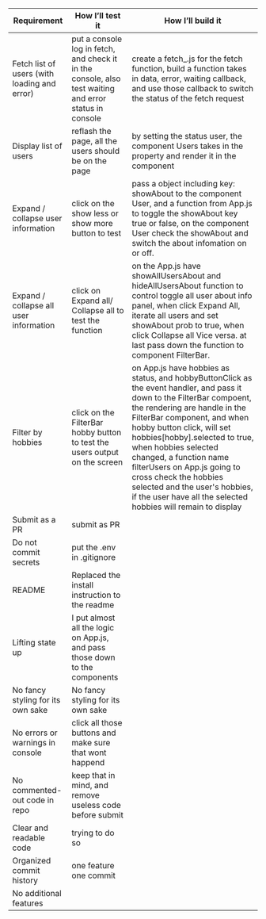 | Requirement                                  | How I’ll test it                                                                                       | How I’ll build it                                                                                                                                                                                                                                                                                                                                                                                                                                            |
| -------------------------------------------- | ------------------------------------------------------------------------------------------------------ | ------------------------------------------------------------------------------------------------------------------------------------------------------------------------------------------------------------------------------------------------------------------------------------------------------------------------------------------------------------------------------------------------------------------------------------------------------------ |
| Fetch list of users (with loading and error) | put a console log in fetch, and check it in the console, also test waiting and error status in console | create a fetch\_.js for the fetch function, build a function takes in data, error, waiting callback, and use those callback to switch the status of the fetch request                                                                                                                                                                                                                                                                                        |
| Display list of users                        | reflash the page, all the users should be on the page                                                  | by setting the status user, the component Users takes in the property and render it in the component                                                                                                                                                                                                                                                                                                                                                         |
| Expand / collapse user information           | click on the show less or show more button to test                                                     | pass a object including key: showAbout to the component User, and a function from App.js to toggle the showAbout key true or false, on the component User check the showAbout and switch the about infomation on or off.                                                                                                                                                                                                                                     |
| Expand / collapse all user information       | click on Expand all/ Collapse all to test the function                                                 | on the App.js have showAllUsersAbout and hideAllUsersAbout function to control toggle all user about info panel, when click Expand All, iterate all users and set showAbout prob to true, when click Collapse all Vice versa. at last pass down the function to component FilterBar.                                                                                                                                                                         |
| Filter by hobbies                            | click on the FilterBar hobby button to test the users output on the screen                             | on App.js have hobbies as status, and hobbyButtonClick as the event handler, and pass it down to the FilterBar compoent, the rendering are handle in the FilterBar component, and when hobby button click, will set hobbies[hobby].selected to true, when hobbies selected changed, a function name filterUsers on App.js going to cross check the hobbies selected and the user's hobbies, if the user have all the selected hobbies will remain to display |
| Submit as a PR                               | submit as PR                                                                                           |                                                                                                                                                                                                                                                                                                                                                                                                                                                              |
| Do not commit secrets                        | put the .env in .gitignore                                                                             |
| README                                       | Replaced the install instruction to the readme                                                         |
| Lifting state up                             | I put almost all the logic on App.js, and pass those down to the components                            |
| No fancy styling for its own sake            | No fancy styling for its own sake                                                                      |
| No errors or warnings in console             | click all those buttons and make sure that wont happend                                                |
| No commented-out code in repo                | keep that in mind, and remove useless code before submit                                               |
| Clear and readable code                      | trying to do so                                                                                        |
| Organized commit history                     | one feature one commit                                                                                 |
| No additional features                       |                                                                                                        |
